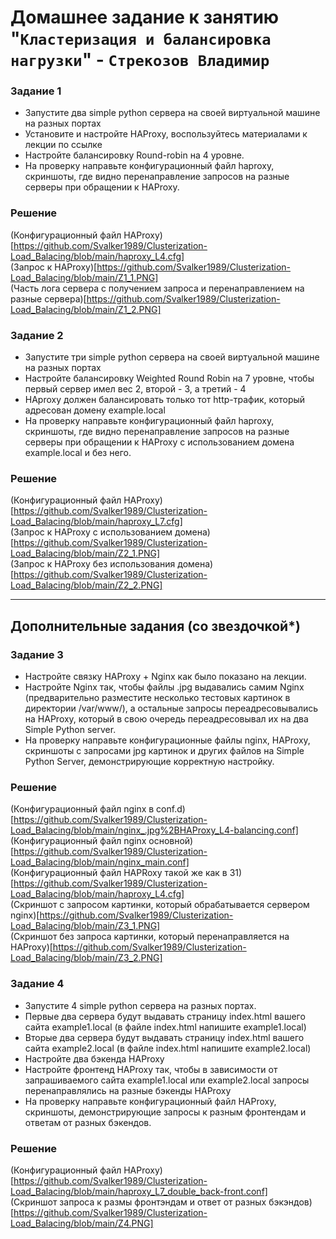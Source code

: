 # Домашнее задание к занятию "`Кластеризация и балансировка нагрузки`" - `Стрекозов Владимир`

### Задание 1
* Запустите два simple python сервера на своей виртуальной машине на разных портах
* Установите и настройте HAProxy, воспользуйтесь материалами к лекции по ссылке
* Настройте балансировку Round-robin на 4 уровне.
* На проверку направьте конфигурационный файл haproxy, скриншоты, где видно перенаправление запросов на разные серверы при обращении к HAProxy.
### Решение
(Конфигурационный файл HAProxy)[https://github.com/Svalker1989/Clusterization-Load_Balacing/blob/main/haproxy_L4.cfg]  
(Запрос к HAProxy)[https://github.com/Svalker1989/Clusterization-Load_Balacing/blob/main/Z1_1.PNG]  
(Часть лога сервера с получением запроса и перенаправлением на разные сервера)[https://github.com/Svalker1989/Clusterization-Load_Balacing/blob/main/Z1_2.PNG]  
### Задание 2
* Запустите три simple python сервера на своей виртуальной машине на разных портах
* Настройте балансировку Weighted Round Robin на 7 уровне, чтобы первый сервер имел вес 2, второй - 3, а третий - 4
* HAproxy должен балансировать только тот http-трафик, который адресован домену example.local
* На проверку направьте конфигурационный файл haproxy, скриншоты, где видно перенаправление запросов на разные серверы при обращении к HAProxy c использованием домена example.local и без него.
### Решение
(Конфигурационный файл HAProxy)[https://github.com/Svalker1989/Clusterization-Load_Balacing/blob/main/haproxy_L7.cfg]  
(Запрос к HAProxy с использованием домена)[https://github.com/Svalker1989/Clusterization-Load_Balacing/blob/main/Z2_1.PNG]  
(Запрос к HAProxy без использования домена)[https://github.com/Svalker1989/Clusterization-Load_Balacing/blob/main/Z2_2.PNG]  

---
## Дополнительные задания (со звездочкой*)

### Задание 3
* Настройте связку HAProxy + Nginx как было показано на лекции.
* Настройте Nginx так, чтобы файлы .jpg выдавались самим Nginx (предварительно разместите несколько тестовых картинок в директории /var/www/), а остальные запросы переадресовывались на HAProxy, который в свою очередь переадресовывал их на два Simple Python server.
* На проверку направьте конфигурационные файлы nginx, HAProxy, скриншоты с запросами jpg картинок и других файлов на Simple Python Server, демонстрирующие корректную настройку.
### Решение
(Конфигурационный файл nginx в conf.d)[https://github.com/Svalker1989/Clusterization-Load_Balacing/blob/main/nginx_.jpg%2BHAProxy_L4-balancing.conf]  
(Конфигурационный файл nginx основной)[https://github.com/Svalker1989/Clusterization-Load_Balacing/blob/main/nginx_main.conf]  
(Конфигурационный файл HAPRoxy такой же как в З1)[https://github.com/Svalker1989/Clusterization-Load_Balacing/blob/main/haproxy_L4.cfg]  
(Скриншот с запросом картинки, который обрабатывается сервером nginx)[https://github.com/Svalker1989/Clusterization-Load_Balacing/blob/main/Z3_1.PNG]  
(Скриншот без запроса картинки, который перенаправляется на HAProxy)[https://github.com/Svalker1989/Clusterization-Load_Balacing/blob/main/Z3_2.PNG]  
### Задание 4
* Запустите 4 simple python сервера на разных портах.
* Первые два сервера будут выдавать страницу index.html вашего сайта example1.local (в файле index.html напишите example1.local)
* Вторые два сервера будут выдавать страницу index.html вашего сайта example2.local (в файле index.html напишите example2.local)
* Настройте два бэкенда HAProxy
* Настройте фронтенд HAProxy так, чтобы в зависимости от запрашиваемого сайта example1.local или example2.local запросы перенаправлялись на разные бэкенды HAProxy
* На проверку направьте конфигурационный файл HAProxy, скриншоты, демонстрирующие запросы к разным фронтендам и ответам от разных бэкендов.
### Решение
(Конфигурационный файл HAProxy)[https://github.com/Svalker1989/Clusterization-Load_Balacing/blob/main/haproxy_L7_double_back-front.conf]  
(Скриншот запроса к размы фронтэндам и ответ от разных бэкэндов)[https://github.com/Svalker1989/Clusterization-Load_Balacing/blob/main/Z4.PNG]  
